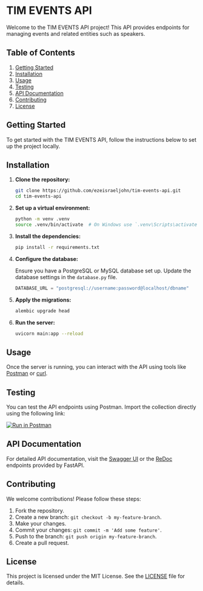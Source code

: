 # TIM EVENTS API

Welcome to the TIM EVENTS API project! This API provides endpoints for managing events and related entities such as speakers.

## Table of Contents

1. [Getting Started](#getting-started)
2. [Installation](#installation)
3. [Usage](#usage)
4. [Testing](#testing)
5. [API Documentation](#api-documentation)
6. [Contributing](#contributing)
7. [License](#license)

## Getting Started

To get started with the TIM EVENTS API, follow the instructions below to set up the project locally.

## Installation

1. **Clone the repository:**

    ```bash
    git clone https://github.com/ezeisraeljohn/tim-events-api.git
    cd tim-events-api
    ```

2. **Set up a virtual environment:**

    ```bash
    python -m venv .venv
    source .venv/bin/activate  # On Windows use `.venv\Scripts\activate`
    ```

3. **Install the dependencies:**

    ```bash
    pip install -r requirements.txt
    ```

4. **Configure the database:**

    Ensure you have a PostgreSQL or MySQL database set up. Update the database settings in the `database.py` file.

    ```python
    DATABASE_URL = "postgresql://username:password@localhost/dbname"
    ```

5. **Apply the migrations:**

    ```bash
    alembic upgrade head
    ```

6. **Run the server:**

    ```bash
    uvicorn main:app --reload
    ```

## Usage

Once the server is running, you can interact with the API using tools like [Postman](https://www.postman.com/) or [curl](https://curl.se/).

## Testing

You can test the API endpoints using Postman. Import the collection directly using the following link:

[![Run in Postman](https://run.pstmn.io/button.svg)](https://app.getpostman.com/run-collection/34635068-a0413fa3-3793-48cb-ba0e-abf62855e6c5?action=collection%2Ffork&source=rip_markdown&collection-url=entityId%3D34635068-a0413fa3-3793-48cb-ba0e-abf62855e6c5%26entityType%3Dcollection%26workspaceId%3D617fdc8a-a7fd-4ab3-9956-411b17ec4c5a)

## API Documentation

For detailed API documentation, visit the [Swagger UI](http://localhost:8000/docs) or the [ReDoc](http://localhost:8000/redoc) endpoints provided by FastAPI.

## Contributing

We welcome contributions! Please follow these steps:

1. Fork the repository.
2. Create a new branch: `git checkout -b my-feature-branch`.
3. Make your changes.
4. Commit your changes: `git commit -m 'Add some feature'`.
5. Push to the branch: `git push origin my-feature-branch`.
6. Create a pull request.

## License

This project is licensed under the MIT License. See the [LICENSE](LICENSE) file for details.

